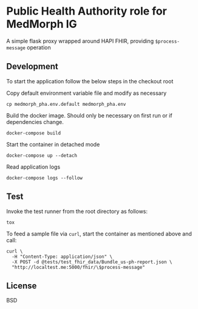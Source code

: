Public Health Authority role for MedMorph IG
============================================
A simple flask proxy wrapped around HAPI FHIR, providing `$process-message` operation

Development
-----------
To start the application follow the below steps in the checkout root

Copy default environment variable file and modify as necessary

    cp medmorph_pha.env.default medmorph_pha.env

Build the docker image. Should only be necessary on first run or if dependencies change.

    docker-compose build

Start the container in detached mode

    docker-compose up --detach

Read application logs

    docker-compose logs --follow


Test
----
Invoke the test runner from the root directory as follows:

    tox

To feed a sample file via ``curl``, start the container as mentioned above and call:

    curl \
      -H "Content-Type: application/json" \
      -X POST -d @tests/test_fhir_data/Bundle_us-ph-report.json \
      "http://localtest.me:5000/fhir/\$process-message"

License
-------
BSD
